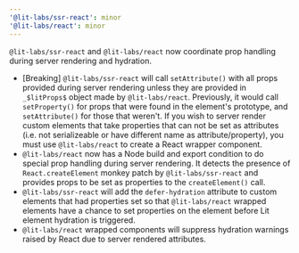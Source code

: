 ```yaml
---
'@lit-labs/ssr-react': minor
'@lit-labs/react': minor
---
```


`@lit-labs/ssr-react` and `@lit-labs/react` now coordinate prop handling during server rendering and hydration.

- [Breaking] `@lit-labs/ssr-react` will call `setAttribute()` with all props provided during server rendering unless they are provided in `_$litProps$` object made by `@lit-labs/react`. Previously, it would call `setProperty()` for props that were found in the element's prototype, and `setAttribute()` for those that weren't. If you wish to server render custom elements that take properties that can not be set as attributes (i.e. not serializeable or have different name as attribute/property), you must use `@lit-labs/react` to create a React wrapper component.
- `@lit-labs/react` now has a Node build and export condition to do special prop handling during server rendering. It detects the presence of `React.createElement` monkey patch by `@lit-labs/ssr-react` and provides props to be set as properties to the `createElement()` call.
- `@lit-labs/ssr-react` will add the `defer-hydration` attribute to custom elements that had properties set so that `@lit-labs/react` wrapped elements have a chance to set properties on the element before Lit element hydration is triggered.
- `@lit-labs/react` wrapped components will suppress hydration warnings raised by React due to server rendered attributes.
